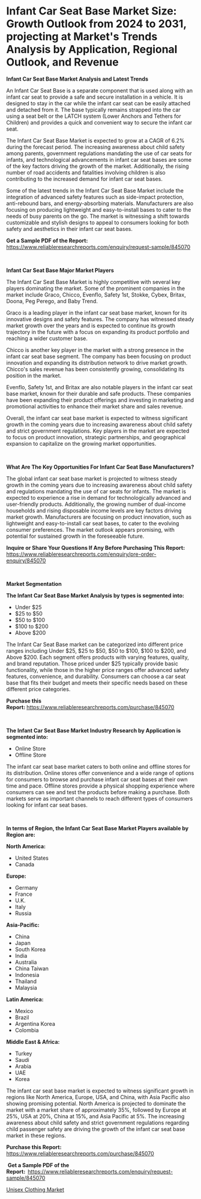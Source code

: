 <p><h1>Infant Car Seat Base Market Size: Growth Outlook from 2024 to 2031, projecting at Market's Trends Analysis by Application, Regional Outlook, and Revenue</h1></p><p><strong>Infant Car Seat Base Market Analysis and Latest Trends</strong></p>
<p><p>An Infant Car Seat Base is a separate component that is used along with an infant car seat to provide a safe and secure installation in a vehicle. It is designed to stay in the car while the infant car seat can be easily attached and detached from it. The base typically remains strapped into the car using a seat belt or the LATCH system (Lower Anchors and Tethers for Children) and provides a quick and convenient way to secure the infant car seat.</p><p>The Infant Car Seat Base Market is expected to grow at a CAGR of 6.2% during the forecast period. The increasing awareness about child safety among parents, government regulations mandating the use of car seats for infants, and technological advancements in infant car seat bases are some of the key factors driving the growth of the market. Additionally, the rising number of road accidents and fatalities involving children is also contributing to the increased demand for infant car seat bases. </p><p>Some of the latest trends in the Infant Car Seat Base Market include the integration of advanced safety features such as side-impact protection, anti-rebound bars, and energy-absorbing materials. Manufacturers are also focusing on producing lightweight and easy-to-install bases to cater to the needs of busy parents on the go. The market is witnessing a shift towards customizable and stylish designs to appeal to consumers looking for both safety and aesthetics in their infant car seat bases.</p></p>
<p><strong>Get a Sample PDF of the Report:&nbsp;</strong> <a href="https://www.reliableresearchreports.com/enquiry/request-sample/845070">https://www.reliableresearchreports.com/enquiry/request-sample/845070</a></p>
<p>&nbsp;</p>
<p><strong>Infant Car Seat Base Major Market Players</strong></p>
<p><p>The Infant Car Seat Base Market is highly competitive with several key players dominating the market. Some of the prominent companies in the market include Graco, Chicco, Evenflo, Safety 1st, Stokke, Cybex, Britax, Doona, Peg Perego, and Baby Trend.</p><p>Graco is a leading player in the infant car seat base market, known for its innovative designs and safety features. The company has witnessed steady market growth over the years and is expected to continue its growth trajectory in the future with a focus on expanding its product portfolio and reaching a wider customer base.</p><p>Chicco is another key player in the market with a strong presence in the infant car seat base segment. The company has been focusing on product innovation and expanding its distribution network to drive market growth. Chicco's sales revenue has been consistently growing, consolidating its position in the market.</p><p>Evenflo, Safety 1st, and Britax are also notable players in the infant car seat base market, known for their durable and safe products. These companies have been expanding their product offerings and investing in marketing and promotional activities to enhance their market share and sales revenue.</p><p>Overall, the infant car seat base market is expected to witness significant growth in the coming years due to increasing awareness about child safety and strict government regulations. Key players in the market are expected to focus on product innovation, strategic partnerships, and geographical expansion to capitalize on the growing market opportunities.</p></p>
<p>&nbsp;</p>
<p><strong>What Are The Key Opportunities For Infant Car Seat Base Manufacturers?</strong></p>
<p><p>The global infant car seat base market is projected to witness steady growth in the coming years due to increasing awareness about child safety and regulations mandating the use of car seats for infants. The market is expected to experience a rise in demand for technologically advanced and user-friendly products. Additionally, the growing number of dual-income households and rising disposable income levels are key factors driving market growth. Manufacturers are focusing on product innovation, such as lightweight and easy-to-install car seat bases, to cater to the evolving consumer preferences. The market outlook appears promising, with potential for sustained growth in the foreseeable future.</p></p>
<p><strong>Inquire or Share Your Questions If Any Before Purchasing This Report:</strong> <a href="https://www.reliableresearchreports.com/enquiry/pre-order-enquiry/845070">https://www.reliableresearchreports.com/enquiry/pre-order-enquiry/845070</a></p>
<p>&nbsp;</p>
<p><strong>Market Segmentation</strong></p>
<p><strong>The Infant Car Seat Base Market Analysis by types is segmented into:</strong></p>
<p><ul><li>Under $25</li><li>$25 to $50</li><li>$50 to $100</li><li>$100 to $200</li><li>Above $200</li></ul></p>
<p><p>The Infant Car Seat Base market can be categorized into different price ranges including Under $25, $25 to $50, $50 to $100, $100 to $200, and Above $200. Each segment offers products with varying features, quality, and brand reputation. Those priced under $25 typically provide basic functionality, while those in the higher price ranges offer advanced safety features, convenience, and durability. Consumers can choose a car seat base that fits their budget and meets their specific needs based on these different price categories.</p></p>
<p><strong>Purchase this Report:&nbsp;</strong><a href="https://www.reliableresearchreports.com/purchase/845070">https://www.reliableresearchreports.com/purchase/845070</a></p>
<p>&nbsp;</p>
<p><strong>The Infant Car Seat Base Market Industry Research by Application is segmented into:</strong></p>
<p><ul><li>Online Store</li><li>Offline Store</li></ul></p>
<p><p>The infant car seat base market caters to both online and offline stores for its distribution. Online stores offer convenience and a wide range of options for consumers to browse and purchase infant car seat bases at their own time and pace. Offline stores provide a physical shopping experience where consumers can see and test the products before making a purchase. Both markets serve as important channels to reach different types of consumers looking for infant car seat bases.</p></p>
<p>&nbsp;</p>
<p><strong>In terms of Region, the Infant Car Seat Base Market Players available by Region are:</strong></p>
<p>
    <p> <strong> North America: </strong>
        <ul>
            <li>United States</li>
            <li>Canada</li>
        </ul>
        </p> 
    <p> <strong> Europe: </strong>
        <ul>
            <li>Germany</li>
            <li>France</li>
            <li>U.K.</li>
            <li>Italy</li>
            <li>Russia</li>
        </ul>
        </p> 
    <p> <strong> Asia-Pacific: </strong>
        <ul>
            <li>China</li>
            <li>Japan</li>
            <li>South Korea</li>
            <li>India</li>
            <li>Australia</li>
            <li>China Taiwan</li>
            <li>Indonesia</li>
            <li>Thailand</li>
            <li>Malaysia</li>
        </ul>
        </p> 
    <p> <strong> Latin America: </strong>
        <ul>
            <li>Mexico</li>
            <li>Brazil</li>
            <li>Argentina Korea</li>
            <li>Colombia</li>
        </ul>
        </p> 
    <p> <strong> Middle East & Africa: </strong>
        <ul>
            <li>Turkey</li>
            <li>Saudi</li>
            <li>Arabia</li>
            <li>UAE</li>
            <li>Korea</li>
        </ul>
    </p>
    </p>
<p><p>The infant car seat base market is expected to witness significant growth in regions like North America, Europe, USA, and China, with Asia Pacific also showing promising potential. North America is projected to dominate the market with a market share of approximately 35%, followed by Europe at 25%, USA at 20%, China at 15%, and Asia Pacific at 5%. The increasing awareness about child safety and strict government regulations regarding child passenger safety are driving the growth of the infant car seat base market in these regions.</p></p>
<p><strong>Purchase this Report: </strong><a href="https://www.reliableresearchreports.com/purchase/845070">https://www.reliableresearchreports.com/purchase/845070</a></p>
<p>&nbsp;<strong>Get a Sample PDF of the Report:&nbsp;&nbsp;</strong><a href="https://www.reliableresearchreports.com/enquiry/request-sample/845070">https://www.reliableresearchreports.com/enquiry/request-sample/845070</a></p>
<p><strong></strong></p>
<p><p><a href="https://github.com/GroverBarry/Market-Research-Report-List-4/blob/main/unisex-clothing-market.md">Unisex Clothing Market</a></p></p>